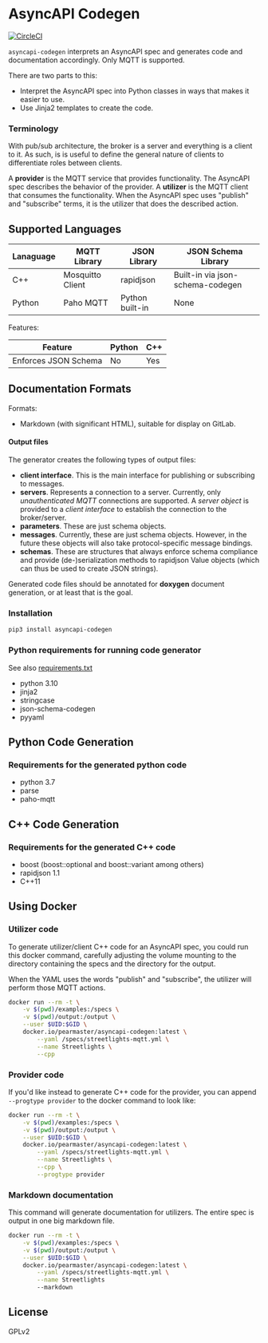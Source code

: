 # AsyncAPI Codegen

[![CircleCI](https://dl.circleci.com/status-badge/img/gh/pearmaster/asyncapi-codegen/tree/master.svg?style=shield)](https://dl.circleci.com/status-badge/redirect/gh/pearmaster/asyncapi-codegen/tree/master)

`asyncapi-codegen` interprets an AsyncAPI spec and generates code and documentation accordingly.   Only MQTT is supported.

There are two parts to this:

 * Interpret the AsyncAPI spec into Python classes in ways that makes it easier to use.
 * Use Jinja2 templates to create the code.

### Terminology

With pub/sub architecture, the broker is a server and everything is a client to it.  As such, is is useful to define the general nature of clients to differentiate roles between clients.

A **provider** is the MQTT service that provides functionality. The AsyncAPI spec describes the behavior of the provider.
A **utilizer** is the MQTT client that consumes the functionality.  When the AsyncAPI spec uses "publish" and "subscribe" terms, it is the utilizer that does the described action.

## Supported Languages

| Lanaguage  | MQTT Library      | JSON Library    | JSON Schema Library              |
|------------|-------------------|-----------------|----------------------------------|
| C++        | Mosquitto Client  | rapidjson       | Built-in via json-schema-codegen |
| Python     | Paho MQTT         | Python built-in | None                             |

Features:

| Feature                       | Python     | C++ |
|-------------------------------|------------|-----|
| Enforces JSON Schema          | No         | Yes |

## Documentation Formats

Formats:

 * Markdown (with significant HTML), suitable for display on GitLab.
 

#### Output files

The generator creates the following types of output files:

 * **client interface**.  This is the main interface for publishing or subscribing to messages.
 * **servers**.  Represents a connection to a server.   Currently, only _unauthenticated MQTT_ connections are supported.  A _server object_ is provided to a _client interface_ to establish the connection to the broker/server.
 * **parameters**.  These are just schema objects.
 * **messages**.  Currently, these are just schema objects.  However, in the future these objects will also take protocol-specific message bindings.
 * **schemas**. These are structures that always enforce schema compliance and provide (de-)serialization methods to rapidjson Value objects (which can thus be used to create JSON strings).

Generated code files should be annotated for **doxygen** document generation, or at least that is the goal.

### Installation

```sh
pip3 install asyncapi-codegen
```

### Python requirements for running code generator

See also [requirements.txt](./requirements.txt)

* python 3.10
* jinja2
* stringcase
* json-schema-codegen
* pyyaml

## Python Code Generation

### Requirements for the generated python code

* python 3.7
* parse
* paho-mqtt

## C++ Code Generation 

### Requirements for the generated C++ code

* boost (boost::optional and boost::variant among others)
* rapidjson 1.1
* C++11

## Using Docker

### Utilizer code

To generate utilizer/client C++ code for an AsyncAPI spec, you could run this docker command, carefully adjusting the volume mounting to the directory containing the specs and the directory for the output.  

When the YAML uses the words "publish" and "subscribe", the utilizer will perform those MQTT actions.

```sh
docker run --rm -t \
    -v $(pwd)/examples:/specs \
    -v $(pwd)/output:/output \
    --user $UID:$GID \
    docker.io/pearmaster/asyncapi-codegen:latest \
        --yaml /specs/streetlights-mqtt.yml \
        --name Streetlights \
        --cpp
```

### Provider code

If you'd like instead to generate C++ code for the provider, you can append `--progtype provider` to the docker command to look like:

```sh
docker run --rm -t \
    -v $(pwd)/examples:/specs \
    -v $(pwd)/output:/output \
    --user $UID:$GID \
    docker.io/pearmaster/asyncapi-codegen:latest \
        --yaml /specs/streetlights-mqtt.yml \
        --name Streetlights \
        --cpp \
        --progtype provider
```

### Markdown documentation

This command will generate documentation for utilizers.  The entire spec is output in one big markdown file.  

```sh
docker run --rm -t \
    -v $(pwd)/examples:/specs \
    -v $(pwd)/output:/output \
    --user $UID:$GID \
    docker.io/pearmaster/asyncapi-codegen:latest \
        --yaml /specs/streetlights-mqtt.yml \
        --name Streetlights
        --markdown
```

## License

GPLv2
